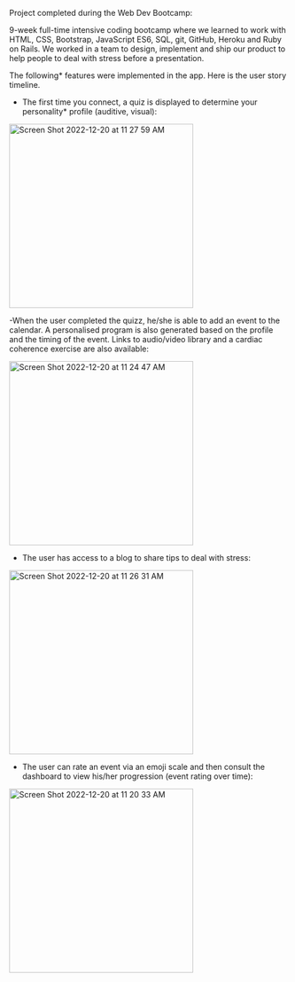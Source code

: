 Project completed during the Web Dev Bootcamp:

9-week full-time intensive coding bootcamp where we learned to work with HTML, CSS, Bootstrap, JavaScript ES6, SQL, git, GitHub, Heroku and Ruby on Rails. We worked in a team to design, implement and ship our product to help people to deal with stress before a presentation.

The following* features were implemented in the app. Here is the user story timeline.

 - The first time you connect, a quiz is displayed to determine your personality* profile  (auditive, visual):

<img width="332" alt="Screen Shot 2022-12-20 at 11 27 59 AM" src="https://user-images.githubusercontent.com/114940509/208716718-b95f3a94-8273-4440-b089-8b370224ae7a.png">


-When the user completed the quizz, he/she is able to add an event to the calendar. A personalised program is also generated based on the profile and the timing of the event. Links to audio/video library and a cardiac coherence exercise are also available:

<img width="332" alt="Screen Shot 2022-12-20 at 11 24 47 AM" src="https://user-images.githubusercontent.com/114940509/208716033-1d7326b0-aff2-45ec-8ea4-8173a6e1b964.png">

- The user has access to a blog to share tips to deal with stress:

<img width="332" alt="Screen Shot 2022-12-20 at 11 26 31 AM" src="https://user-images.githubusercontent.com/114940509/208716308-70def995-86a0-47af-bb21-2e596847da35.png">

- The user can rate an event via an emoji scale and then consult the dashboard to view his/her progression (event rating over time):

<img width="332" alt="Screen Shot 2022-12-20 at 11 20 33 AM" src="https://user-images.githubusercontent.com/114940509/208714983-d5493bad-69f3-464a-b365-895bb3ac2ef8.png">
